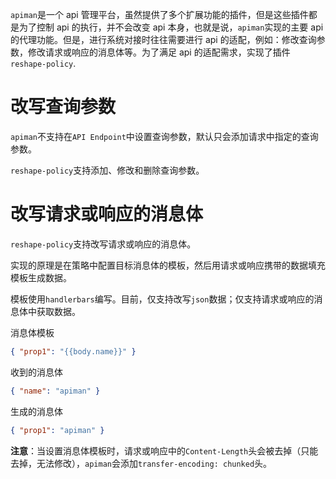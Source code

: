 `apiman`是一个 api 管理平台，虽然提供了多个扩展功能的插件，但是这些插件都是为了控制 api 的执行，并不会改变 api 本身，也就是说，`apiman`实现的主要 api 的代理功能。但是，进行系统对接时往往需要进行 api 的适配，例如：修改查询参数，修改请求或响应的消息体等。为了满足 api 的适配需求，实现了插件`reshape-policy`.

# 改写查询参数

`apiman`不支持在`API Endpoint`中设置查询参数，默认只会添加请求中指定的查询参数。

`reshape-policy`支持添加、修改和删除查询参数。

# 改写请求或响应的消息体

`reshape-policy`支持改写请求或响应的消息体。

实现的原理是在策略中配置目标消息体的模板，然后用请求或响应携带的数据填充模板生成数据。

模板使用`handlerbars`编写。目前，仅支持改写`json`数据；仅支持请求或响应的消息体中获取数据。

消息体模板

```json
{ "prop1": "{{body.name}}" }
```

收到的消息体

```json
{ "name": "apiman" }
```

生成的消息体

```json
{ "prop1": "apiman" }
```

**注意**：当设置消息体模板时，请求或响应中的`Content-Length`头会被去掉（只能去掉，无法修改），`apiman`会添加`transfer-encoding: chunked`头。
